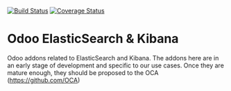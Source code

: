 [![Build Status](https://travis-ci.org/camptocamp/odoo-elasticsearch-kibana.svg?branch=7.0)](https://travis-ci.org/camptocamp/odoo-elasticsearch-kibana)
[![Coverage Status](https://coveralls.io/repos/camptocamp/odoo-elasticsearch-kibana/badge.png?branch=7.0)](https://coveralls.io/r/camptocamp/odoo-elasticsearch-kibana?branch=7.0)

Odoo ElasticSearch & Kibana
===========================

Odoo addons related to ElasticSearch and Kibana.
The addons here are in an early stage of development and specific to our use cases.
Once they are mature enough, they should be proposed to the OCA (https://github.com/OCA)
